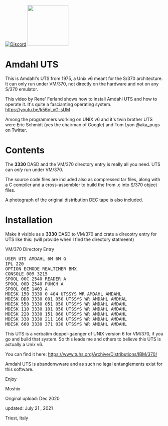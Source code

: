 [![Discord](https://img.shields.io/discord/423767742546575361.svg?label=&logo=discord&logoColor=ffffff&color=7389D8&labelColor=6A7EC2)](https://discord.gg/vpEv3HJ)
<a href=" https://github.com/moshix/mvs/blob/master/codenotary.com"><img src="https://raw.githubusercontent.com/moshix/mvs/master/secured-by-immudb.svg" width="130px;"/></a>

Amdahl UTS
=========

This is Amdahl's UTS from 1975, a Unix v6 meant for the S/370 architecture. It can only run under VM/370, not directly on the hardware and not on any S/370 emulator. 

This video by Rene' Ferland shows how to install Amdahl UTS and how to operate it. It's quite a fascianting operating system. https://youtu.be/k56qLxG-sUM

Among the programmers working on UNIX v6 and it's twin brother UTS were Eric Schmidt (yes the chairman of Google) and Tom Lyon @aka_pugs on Twitter. 

Contents
========

The <b> 3330</b> DASD and the VM/370 directory entry is really all you need. UTS can *only* run under VM/370. <p>
The source code files are included also as compressed tar files, along with a C compiler and a cross-assembler to build the from .c into S/370 object files. 
 <p>
 A photograph of the original distribution DEC tape is also included.

 <p><p>

Installation
============

Make it visible as a <b> 3330</b> DASD to VM/370 and crate a direcotry entry for UTS like this: (will provide when I find the directory statmeent)

VM/370 Directory Entry 

<pre>
USER UTS AMDAHL 6M 6M G
IPL 220
OPTION ECMODE REALTIMER BMX
CONSOLE 009 3215
SPOOL 00C 2540 READER A
SPOOL 00D 2540 PUNCH A
SPOOL 00E 1403 A
MDISK 150 3330 0 404 UTSSYS WR AMDAHL AMDAHL
MDISK DD0 3330 001 050 UTSSYS WR AMDAHL AMDHAL
MDISK 550 3330 051 050 UTSSYS WR AMDAHL AMDAHL
MDISK 110 3330 101 050 UTSSYS WR AMDAHL AMDAHL
MDISK 220 3330 151 060 UTSSYS WR AMDAHL AMDAHL
MDISK 330 3330 211 160 UTSSYS WR AMDAHL AMDAHL
MDISK 660 3330 371 030 UTSSYS WR AMDAHL AMDAHL
</pre>

This UTS is a verbatim doppel-gaenger of UNIX version 6 for VM/370, if you go and build that system. So this leads me and others to believe this UTS is actually a Unix v6. 

You can find it here: https://www.tuhs.org/Archive/Distributions/IBM/370/


Amdahl UTS is abandonwware and as such no legal entanglements exist for this software. 
<br>
<p><p>
Enjoy

Moshix
<p>
Original upload: Dec 2020
<br><p>
updated: July 21 , 2021<p>
Triest, Italy
